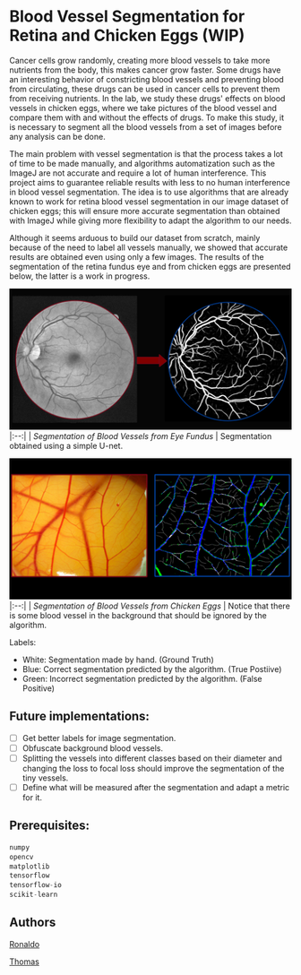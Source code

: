 # Blood Vessel Segmentation for Retina and Chicken Eggs (WIP)

Cancer cells grow randomly, creating more blood vessels to take more nutrients from the body, this makes cancer grow faster. Some drugs have an interesting behavior of constricting blood vessels and preventing blood from circulating, these drugs can be used in cancer cells to prevent them from receiving nutrients. In the lab, we study these drugs' effects on blood vessels in chicken eggs, where we take pictures of the blood vessel and compare them with and without the effects of drugs. To make this study, it is necessary to segment all the blood vessels from a set of images before any analysis can be done. 

The main problem with vessel segmentation is that the process takes a lot of time to be made manually, and algorithms automatization such as the ImageJ are not accurate and require a lot of human interference. This project aims to guarantee reliable results with less to no human interference in blood vessel segmentation. The idea is to use algorithms that are already known to work for retina blood vessel segmentation in our image dataset of chicken eggs; this will ensure more accurate segmentation than obtained with ImageJ while giving more flexibility to adapt the algorithm to our needs. 
  
Although it seems arduous to build our dataset from scratch, mainly because of the need to label all vessels manually, we showed that accurate results are obtained even using only a few images. The results of the segmentation of the retina fundus eye and from chicken eggs are presented below, the latter is a work in progress.


![Retina Blood Vessel Segmentation](images/vessel.png)
|:--:| 
| *Segmentation of Blood Vessels from Eye Fundus* |
Segmentation obtained using a simple U-net.

![Chicken Egg Blood Vessel Segmentation (WIP)](images/vessel-egg.png)
|:--:| 
| *Segmentation of Blood Vessels from Chicken Eggs* |
Notice that there is some blood vessel in the background that should be ignored by the algorithm.

Labels:
- White: Segmentation made by hand. (Ground Truth)
- Blue: Correct segmentation predicted by the algorithm. (True Postiive)
- Green: Incorrect segmentation predicted by the algorithm. (False Positive)

## Future implementations:

- [ ] Get better labels for image segmentation.
- [ ] Obfuscate background blood vessels.
- [ ] Splitting the vessels into different classes based on their diameter and changing the loss to focal loss should improve the segmentation of the tiny vessels.
- [ ] Define what will be measured after the segmentation and adapt a metric for it.  

## Prerequisites:

```python
numpy
opencv
matplotlib
tensorflow
tensorflow-io
scikit-learn
```

## Authors
[Ronaldo](https://www.linkedin.com/in/ronaldo-givisiez/)

[Thomas](http://linkedin.com/in/thomas-toshio-inoue-5240241b5)
